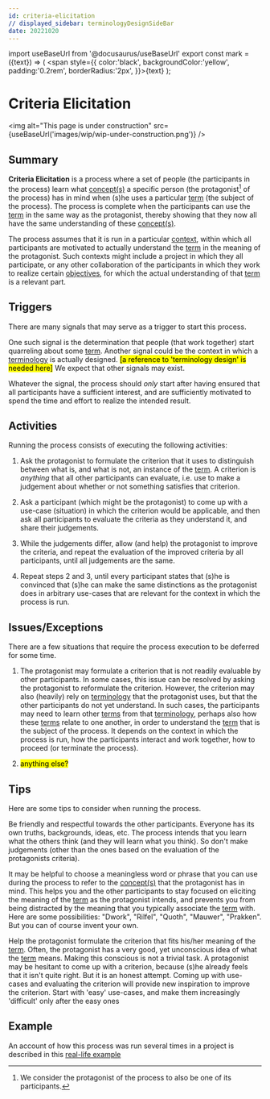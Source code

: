 ```yaml
---
id: criteria-elicitation
// displayed_sidebar: terminologyDesignSideBar
date: 20221020
---
```


import useBaseUrl from '@docusaurus/useBaseUrl'
export const mark = ({text}) => ( <span style={{ color:'black', backgroundColor:'yellow', padding:'0.2rem', borderRadius:'2px', }}>{text}</span> );

# Criteria Elicitation

<img
  alt="This page is under construction"
  src={useBaseUrl('images/wip/wip-under-construction.png')}
/>

## Summary

**Criteria Elicitation** is a process where a set of people (the participants in the process) learn what [concept(s)](@) a specific person (the protagonist[^1] of the process) has in mind when (s)he uses a particular [term](@) (the subject of the process). The process is complete when the participants can use the [term](@) in the same way as the protagonist, thereby showing that they now all have the same understanding of these [concept(s)](@).

[^1]: We consider the protagonist of the process to also be one of its participants.

The process assumes that it is run in a particular [context](scope@), within which all participants are motivated to actually understand the [term](@) in the meaning of the protagonist. Such contexts might include a project in which they all participate, or any other collaboration of the participants in which they work to realize certain [objectives](@), for which the actual understanding of that [term](@) is a relevant part.

## Triggers

There are many signals that may serve as a trigger to start this process.

One such signal is the determination that people (that work together) start quarreling about some [term](@). Another signal could be the context in which a [terminology](@) is actually designed. <mark>[a reference to 'terminology design' is needed here]</mark> We expect that other signals may exist.

Whatever the signal, the process should _only_ start after having ensured that all participants have a sufficient interest, and are sufficiently motivated to spend the time and effort to realize the intended result.

## Activities

Running the process consists of executing the following activities:

1. Ask the protagonist to formulate the criterion that it uses to distinguish between what is, and what is not, an instance of the [term](@). A criterion is *anything* that all other participants can evaluate, i.e. use to make a judgement about whether or not something satisfies that criterion.

2. Ask a participant (which might be the protagonist) to come up with a use-case (situation) in which the criterion would be applicable, and then ask all participants to evaluate the criteria as they understand it, and share their judgements.

3. While the judgements differ, allow (and help) the protagonist to improve the criteria, and repeat the evaluation of the improved criteria by all participants, until all judgements are the same.

4. Repeat steps 2 and 3, until every participant states that (s)he is convinced that (s)he can make the same distinctions as the protagonist does in arbitrary use-cases that are relevant for the context in which the process is run.

## Issues/Exceptions

There are a few situations that require the process execution to be deferred for some time.

1. The protagonist may formulate a criterion that is not readily evaluable by other participants. In some cases, this issue can be resolved by asking the protagonist to reformulate the criterion. However, the criterion may also (heavily) rely on [terminology](@) that the protagonist uses, but that the other participants do not yet understand. In such cases, the participants may need to learn other [terms](@) from that [terminology](@), perhaps also how these [terms](@) relate to one another, in order to understand the [term](@) that is the subject of the process. It depends on the context in which the process is run, how the participants interact and work together, how to proceed (or terminate the process).

2. <mark>anything else?</mark>

## Tips

Here are some tips to consider when running the process.

Be friendly and respectful towards the other participants. Everyone has its own truths, backgrounds, ideas, etc. The process intends that you learn what the others think (and they will learn what you think). So don't make judgements (other than the ones based on the evaluation of the protagonists criteria).

It may be helpful to choose a meaningless word or phrase that you can use during the process to refer to the [concept(s)](@) that the protagonist has in mind. This helps you and the other participants to stay focused on eliciting the meaning of the [term](@) as the protagonist intends, and prevents you from being distracted by the meaning that you typically associate the [term](@) with. Here are some possibilities: "Dwork", "Rilfel", "Quoth", "Mauwer", "Prakken". But you can of course invent your own.

Help the protagonist formulate the criterion that fits his/her meaning of the [term](@). Often, the protagonist has a very good, yet unconscious idea of what the [term](@) means. Making this conscious is not a trivial task. A protagonist may be hesitant to come up with a criterion, because (s)he already feels that it isn't quite right. But it is an honest attempt. Coming up with use-cases and evaluating the criterion will provide new inspiration to improve the criterion. Start with 'easy' use-cases, and make them increasingly 'difficult' only after the easy ones

## Example

An account of how this process was run several times in a project is described in this [real-life example](real-life-example)